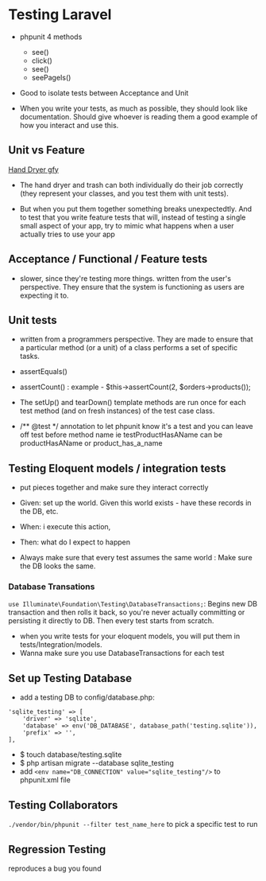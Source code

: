# Testing Laravel

- phpunit 4 methods
    - see()
    - click()
    - see()
    - seePageIs()

- Good to isolate tests between Acceptance and Unit

- When you write your tests, as much as possible, they should look like documentation. Should give whoever is reading them a good example of how you interact and use this.

## Unit vs Feature
[Hand Dryer gfy](https://gfycat.com/HotOrangeCoypu)

- The hand dryer and trash can both individually do their job correctly (they represent your classes, and you test them with unit tests).

- But when you put them together something breaks unexpectedtly. And to test that you write feature tests that will, instead of testing a single small aspect of your app, try to mimic what happens when a user actually tries to use your app

## Acceptance / Functional / Feature tests
- slower, since they're testing more things. written from the user's perspective. They ensure that the system is functioning as users are expecting it to.

## Unit tests

- written from a programmers perspective. They are made to ensure that a particular method (or a unit) of a class performs a set of specific tasks.

- assertEquals() 
- assertCount() : example - $this->assertCount(2, $orders->products());
- The setUp() and tearDown() template methods are run once for each test method (and on fresh instances) of the test case class.

- /** @test */ annotation to let phpunit know it's a test and you can leave off test before method name ie testProductHasAName can be productHasAName or product_has_a_name

## Testing Eloquent models / integration tests

- put pieces together and make sure they interact correctly
- Given: set up the world. Given this world exists - have these records in the DB, etc. 
- When: i execute this action, 
- Then: what do I expect to happen

- Always make sure that every test assumes the same world : Make sure the DB looks the same.

### Database Transations

`use Illuminate\Foundation\Testing\DatabaseTransactions;`: Begins new DB transaction and then rolls it back, so you're never actually committing or persisting it directly to DB. Then every test starts from scratch.

- when you write tests for your eloquent models, you will put them in tests/Integration/models. 
- Wanna make sure you use DatabaseTransactions for each test

## Set up Testing Database

- add a testing DB to config/database.php:
```
'sqlite_testing' => [
    'driver' => 'sqlite',
    'database' => env('DB_DATABASE', database_path('testing.sqlite')),
    'prefix' => '',
],
```
- $ touch database/testing.sqlite
- $ php artisan migrate --database sqlite_testing
- add `<env name="DB_CONNECTION" value="sqlite_testing"/>` to phpunit.xml file

## Testing Collaborators

`./vendor/bin/phpunit --filter test_name_here` to pick a specific test to run


## Regression Testing

reproduces a bug you found